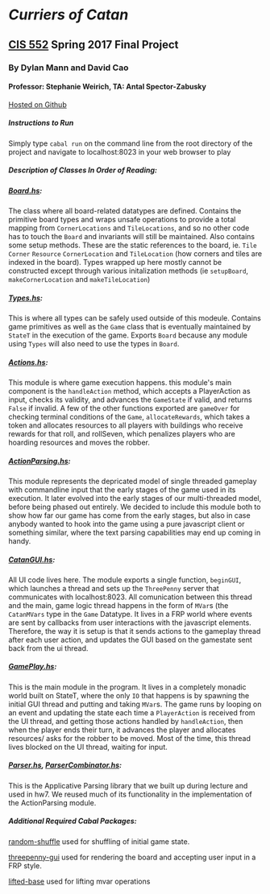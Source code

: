 # _**Curriers of Catan**_
## [CIS 552](https://www.seas.upenn.edu/~cis552/) Spring 2017 Final Project
### By Dylan Mann and David Cao
#### Professor: Stephanie Weirich, TA: Antal Spector-Zabusky

[Hosted on Github](https://github.com/cis552/project_mannd_davidcao-proj)

##### **Instructions to Run**
Simply type `cabal run` on the command line from the root directory of the project and navigate to localhost:8023 in your web browser to play

##### **Description of Classes In Order of Reading:**
##### [Board.hs](Catan/Board.hs):
The class where all board-related datatypes are defined.  Contains the primitive board types and wraps unsafe operations to provide a total
mapping from `CornerLocations` and `TileLocations`, and so no other code has to touch the `Board` and invariants will still be maintained.  Also contains some setup methods.  These are the static references to the board, ie. `Tile` `Corner` `Resource` `CornerLocation` and `TileLocation` (how corners and tiles are indexed in the board).  Types wrapped up here mostly cannot be constructed except through various initalization methods (ie `setupBoard`, `makeCornerLocation` and `makeTileLocation`)

##### [Types.hs](Catan/Types.hs):
This is where all types can be safely used outside of this modeule.  Contains game primitives as well as the `Game` class that is eventually maintained by `StateT` in the execution of the game.  Exports `Board` because any module using `Types` will also need to use the types in `Board`.

##### [Actions.hs](Catan/Actions.hs):
This module is where game execution happens.  this module's main component is the `handleAction` method, which accepts a PlayerAction as input, checks its validity, and advances the `GameState` if valid, and returns `False` if invalid.  A few of the other functions exported are `gameOver` for checking terminal conditions of the `Game`, `allocateRewards`, which takes a token and allocates resources to all players with buildings who receive rewards for that roll, and rollSeven, which penalizes players who are hoarding resources and moves the robber.

##### [ActionParsing.hs](Catan/ActionParsing.hs):
This module represents the depricated model of single threaded gameplay with commandline input that the early stages of the game used in its execution.  It later evolved into the early stages of our multi-threaded model, before being phased out entirely.  We decided to include this module both to show how far our game has come from the early stages, but also in case anybody wanted to hook into the game using a pure javascript client or something similar, where the text parsing capabilities may end up coming in handy.

##### [CatanGUI.hs](Catan/CatanGUI.hs):
All UI code lives here.  The module exports a single function, `beginGUI`, which launches a thread and sets up the `ThreePenny` server that communicates with localhost:8023.  All comunication between this thread and the main, game logic thread happens in the form of `MVar`s (the `CatanMVars` type in the `Game` Datatype.  It lives in a FRP world where events are sent by callbacks from user interactions with the javascript elements.  Therefore, the way it is setup is that it sends actions to the gameplay thread after each user action, and updates the GUI based on the gamestate sent back from the ui thread.

##### [GamePlay.hs](Catan/GamePlay.hs):
This is the main module in the program.  It lives in a completely monadic world built on StateT, where the only `IO` that happens is by spawning the initial GUI thread and putting and taking `MVar`s.  The game runs by looping on an event and updating the state each time a `PlayerAction` is received from the UI thread, and getting those actions handled by `handleAction`, then when the player ends their turn, it advances the player and allocates resources/ asks for the robber to be moved.  Most of the time, this thread lives blocked on the UI thread, waiting for input.

##### [Parser.hs](Catan/Parser.hs), [ParserCombinator.hs](Catan/ParserCombinator.hs):
This is the Applicative Parsing library that we built up during lecture and used in hw7.  We reused much of its functionality in the implementation of the ActionParsing module.

##### **Additional Required Cabal Packages:**
[random-shuffle](https://hackage.haskell.org/package/random-shuffle)
used for shuffling of initial game state.

[threepenny-gui](https://hackage.haskell.org/package/threepenny-gui)
used for rendering the board and accepting user input in a FRP style.

[lifted-base](https://hackage.haskell.org/package/lifted-base)
used for lifting mvar operations


